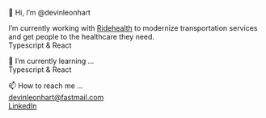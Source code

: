 👋 Hi, I’m @devinleonhart

I’m currently working with [Ridehealth](https://www.ridehealth.com/) to modernize transportation services and get people to the healthcare they need.  
Typescript & React

🌱 I’m currently learning ...  
Typescript & React

📫 How to reach me ...  
devinleonhart@fastmail.com  
[LinkedIn](https://www.linkedin.com/in/devin-leonhart-b5b6989b/)
